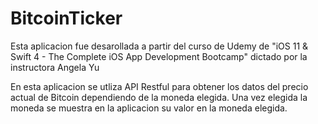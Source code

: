 # BitcoinTicker
Esta aplicacion fue desarollada a partir del curso de Udemy de "iOS 11 & Swift 4 - The Complete iOS App Development Bootcamp" dictado por la instructora Angela Yu

En esta aplicacion se utliza API Restful para obtener los datos del precio actual de Bitcoin dependiendo de la moneda elegida. Una vez elegida la moneda se muestra en la aplicacion su valor en la moneda elegida. 
